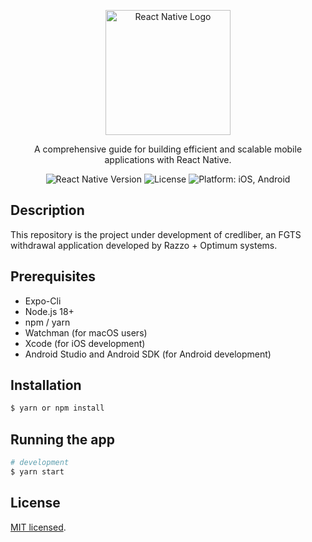 <p align="center">
  <img src="https://upload.wikimedia.org/wikipedia/commons/thumb/a/a7/React-icon.svg/512px-React-icon.svg.png" width="200" alt="React Native Logo" />
</p>

<p align="center">A comprehensive guide for building efficient and scalable mobile applications with React Native.</p>
<p align="center">
<img src="https://img.shields.io/badge/React%20Native-vVERSION-blue.svg" alt="React Native Version" />
<img src="https://img.shields.io/badge/License-MIT-green.svg" alt="License" />
<img src="https://img.shields.io/badge/platform-ios%20%7C%20android-lightgrey.svg" alt="Platform: iOS, Android" />
</p>

## Description

This repository is the project under development of credliber, an FGTS withdrawal application developed by Razzo + Optimum systems.

## Prerequisites

- Expo-Cli
- Node.js 18+
- npm / yarn
- Watchman (for macOS users)
- Xcode (for iOS development)
- Android Studio and Android SDK (for Android development)

## Installation

```bash
$ yarn or npm install
```

## Running the app

```bash
# development
$ yarn start
```
## License

[MIT licensed](LICENSE).
